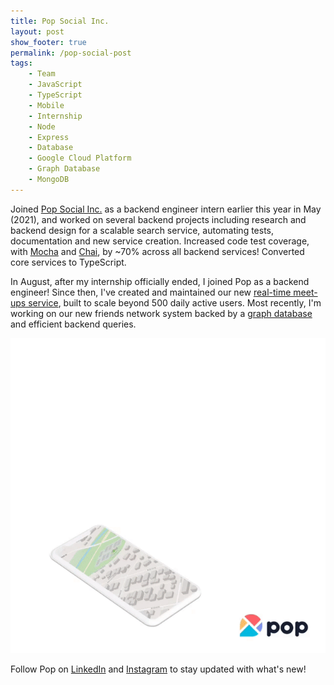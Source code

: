 ```yaml
---
title: Pop Social Inc.
layout: post
show_footer: true
permalink: /pop-social-post
tags: 
    - Team
    - JavaScript
    - TypeScript
    - Mobile
    - Internship
    - Node
    - Express
    - Database
    - Google Cloud Platform
    - Graph Database
    - MongoDB
---
```


Joined [Pop Social Inc.](https://popsocial.app) as a backend engineer intern earlier this year in May (2021), and worked on several backend projects including research and backend design for a scalable search service, automating tests, documentation and new service creation. Increased code test coverage, with [Mocha](https://mochajs.org/) and [Chai](https://www.chaijs.com/), by ~70% across all backend services! Converted core services to TypeScript.

In August, after my internship officially ended, I joined Pop as a backend engineer! Since then, I've created and maintained our new [real-time meet-ups service](https://www.instagram.com/p/CTr51PglVO2/), built to scale beyond 500 daily active users. Most recently, I'm working on our new friends network system backed by a [graph database](https://neo4j.com/) and efficient backend queries.

![Pop-Ins Intro Video](../images/pop-social-popins_intro_video.gif)

Follow Pop on [LinkedIn](https://www.linkedin.com/company/pop-campus/) and [Instagram](https://www.instagram.com/popsocial_app/) to stay updated with what's new!
